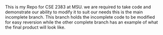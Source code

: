 This is my Repo for CSE 2383 at MSU. we are required to take code and demonstrate our ability to modify it to suit our needs this is the main incomplete branch.
This branch holds the incomplete code to be modified for easy reversion while the other complete branch has an example of what the final product will look like.
